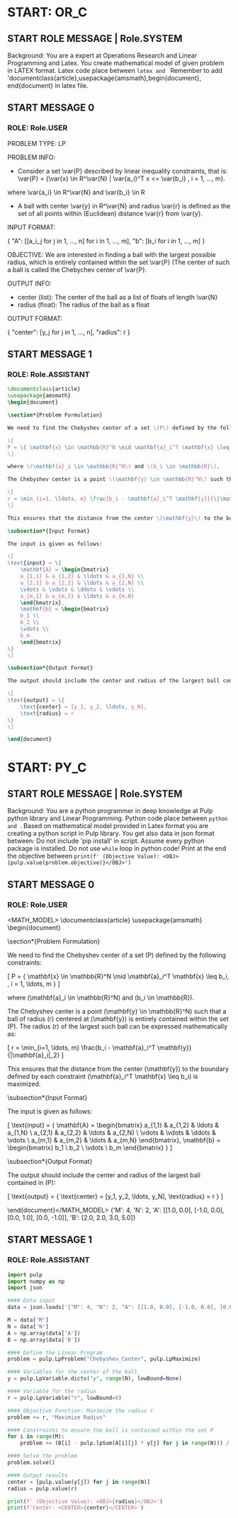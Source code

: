 # START: OR_C 
## START ROLE MESSAGE | Role.SYSTEM 
Background: You are a expert at Operations Research and Linear Programming and Latex. You create mathematical model of given problem in LATEX format. Latex code place between ```latex and ``` Remember to add 'documentclass{article},usepackage{amsmath},begin{document}, end{document} in latex file. 
## START MESSAGE 0 
### ROLE: Role.USER
<DESCRIPTION>

PROBLEM TYPE: LP

PROBLEM INFO: 
- Consider a set \var{P} described by linear inequality constraints, that is:
 \var{P} = {\var{x} \in R^\var{N} | \var{a_i}^T x <= \var{b_i} , i = 1, ..., m}.

where \var{a_i} \in R^\var{N} and \var{b_i} \in R

- A ball with center \var{y} in R^\var{N} and radius \var{r} is defined as the set of all points within (Euclidean) distance \var{r} from \var{y}.


INPUT FORMAT: 

{
    "A": [[a_i_j for j in 1, ..., n] for i in 1, ..., m],
    "b": [b_i for i in 1, ..., m]
}

OBJECTIVE: We are interested in finding a ball with the largest possible radius, which is entirely contained within the set \var{P} (The center of such a ball is called the Chebychev center of \var{P}.

OUTPUT INFO:

- center (list): The center of the ball as a list of floats of length \var{N}
- radius (float): The radius of the ball as a float

OUTPUT FORMAT:

{
    "center": [y_j for j in 1, ..., n],
    "radius": r
}


</DESCRIPTION>


## START MESSAGE 1 
### ROLE: Role.ASSISTANT
```latex
\documentclass{article}
\usepackage{amsmath}
\begin{document}

\section*{Problem Formulation}

We need to find the Chebyshev center of a set \(P\) defined by the following constraints:

\[
P = \{ \mathbf{x} \in \mathbb{R}^N \mid \mathbf{a}_i^T \mathbf{x} \leq b_i, \, i = 1, \ldots, m \}
\]

where \(\mathbf{a}_i \in \mathbb{R}^N\) and \(b_i \in \mathbb{R}\).

The Chebyshev center is a point \(\mathbf{y} \in \mathbb{R}^N\) such that a ball of radius \(r\) centered at \(\mathbf{y}\) is entirely contained within the set \(P\). The radius \(r\) of the largest such ball can be expressed mathematically as:

\[
r = \min_{i=1, \ldots, m} \frac{b_i - \mathbf{a}_i^T \mathbf{y}}{\|\mathbf{a}_i\|_2}
\]

This ensures that the distance from the center \(\mathbf{y}\) to the boundary defined by each constraint \(\mathbf{a}_i^T \mathbf{x} \leq b_i\) is maximized.

\subsection*{Input Format}

The input is given as follows:

\[
\text{input} = \{
    \mathbf{A} = \begin{bmatrix}
    a_{1,1} & a_{1,2} & \ldots & a_{1,N} \\
    a_{2,1} & a_{2,2} & \ldots & a_{2,N} \\
    \vdots & \vdots & \ddots & \vdots \\
    a_{m,1} & a_{m,2} & \ldots & a_{m,N}
    \end{bmatrix},
    \mathbf{b} = \begin{bmatrix}
    b_1 \\
    b_2 \\
    \vdots \\
    b_m
    \end{bmatrix}
\}
\]

\subsection*{Output Format}

The output should include the center and radius of the largest ball contained in \(P\):

\[
\text{output} = \{
    \text{center} = [y_1, y_2, \ldots, y_N],
    \text{radius} = r
\}
\]

\end{document}
```

# START: PY_C 
## START ROLE MESSAGE | Role.SYSTEM 
Background: You are a python programmer in deep knowledge at Pulp python library and Linear Programming. Python code place between ```python and ```. Based on mathematical model provided in Latex format you are creating a python script in Pulp library. You get also data in json format between: <DATA></DATA> Do not include 'pip install' in script. Assume every python package is installed. Do not use `while` loop in python code! Print at the end the objective between <OBJ></OBJ> `print(f' (Objective Value): <OBJ>{pulp.value(problem.objective)}</OBJ>')` 
## START MESSAGE 0 
### ROLE: Role.USER
<MATH_MODEL>
\documentclass{article}
\usepackage{amsmath}
\begin{document}

\section*{Problem Formulation}

We need to find the Chebyshev center of a set \(P\) defined by the following constraints:

\[
P = \{ \mathbf{x} \in \mathbb{R}^N \mid \mathbf{a}_i^T \mathbf{x} \leq b_i, \, i = 1, \ldots, m \}
\]

where \(\mathbf{a}_i \in \mathbb{R}^N\) and \(b_i \in \mathbb{R}\).

The Chebyshev center is a point \(\mathbf{y} \in \mathbb{R}^N\) such that a ball of radius \(r\) centered at \(\mathbf{y}\) is entirely contained within the set \(P\). The radius \(r\) of the largest such ball can be expressed mathematically as:

\[
r = \min_{i=1, \ldots, m} \frac{b_i - \mathbf{a}_i^T \mathbf{y}}{\|\mathbf{a}_i\|_2}
\]

This ensures that the distance from the center \(\mathbf{y}\) to the boundary defined by each constraint \(\mathbf{a}_i^T \mathbf{x} \leq b_i\) is maximized.

\subsection*{Input Format}

The input is given as follows:

\[
\text{input} = \{
    \mathbf{A} = \begin{bmatrix}
    a_{1,1} & a_{1,2} & \ldots & a_{1,N} \\
    a_{2,1} & a_{2,2} & \ldots & a_{2,N} \\
    \vdots & \vdots & \ddots & \vdots \\
    a_{m,1} & a_{m,2} & \ldots & a_{m,N}
    \end{bmatrix},
    \mathbf{b} = \begin{bmatrix}
    b_1 \\
    b_2 \\
    \vdots \\
    b_m
    \end{bmatrix}
\}
\]

\subsection*{Output Format}

The output should include the center and radius of the largest ball contained in \(P\):

\[
\text{output} = \{
    \text{center} = [y_1, y_2, \ldots, y_N],
    \text{radius} = r
\}
\]

\end{document}</MATH_MODEL>
<DATA>
{'M': 4, 'N': 2, 'A': [[1.0, 0.0], [-1.0, 0.0], [0.0, 1.0], [0.0, -1.0]], 'B': [2.0, 2.0, 3.0, 5.0]}</DATA>


## START MESSAGE 1 
### ROLE: Role.ASSISTANT
```python
import pulp
import numpy as np
import json

#### Data input
data = json.loads('{"M": 4, "N": 2, "A": [[1.0, 0.0], [-1.0, 0.0], [0.0, 1.0], [0.0, -1.0]], "B": [2.0, 2.0, 3.0, 5.0]}')

M = data['M']
N = data['N']
A = np.array(data['A'])
B = np.array(data['B'])

#### Define the Linear Program
problem = pulp.LpProblem("Chebyshev_Center", pulp.LpMaximize)

#### Variables for the center of the ball
y = pulp.LpVariable.dicts("y", range(N), lowBound=None)

#### Variable for the radius
r = pulp.LpVariable("r", lowBound=0)

#### Objective Function: Maximize the radius r
problem += r, "Maximize Radius"

#### Constraints to ensure the ball is contained within the set P
for i in range(M):
    problem += (B[i] - pulp.lpSum(A[i][j] * y[j] for j in range(N))) / np.linalg.norm(A[i]) >= r, f"Constraint_{i}"

#### Solve the problem
problem.solve()

#### Output results
center = [pulp.value(y[j]) for j in range(N)]
radius = pulp.value(r)

print(f' (Objective Value): <OBJ>{radius}</OBJ>')
print(f'Center: <CENTER>{center}</CENTER>')
```


